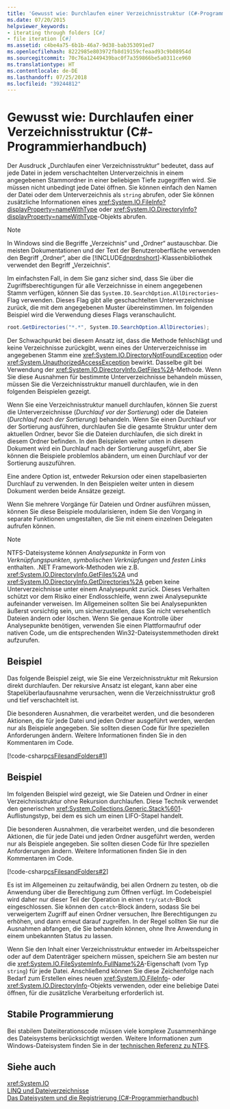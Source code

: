 ```yaml
---
title: 'Gewusst wie: Durchlaufen einer Verzeichnisstruktur (C#-Programmierhandbuch)'
ms.date: 07/20/2015
helpviewer_keywords:
- iterating through folders [C#]
- file iteration [C#]
ms.assetid: c4be4a75-6b1b-46a7-9d38-bab353091ed7
ms.openlocfilehash: 8222985e803972fb8d19159cfeaad93c9b08954d
ms.sourcegitcommit: 70c76a12449439bac0f7a359866be5a0311ce960
ms.translationtype: HT
ms.contentlocale: de-DE
ms.lasthandoff: 07/25/2018
ms.locfileid: "39244812"
---
```

# <a name="how-to-iterate-through-a-directory-tree-c-programming-guide"></a>Gewusst wie: Durchlaufen einer Verzeichnisstruktur (C#-Programmierhandbuch)
Der Ausdruck „Durchlaufen einer Verzeichnisstruktur“ bedeutet, dass auf jede Datei in jedem verschachtelten Unterverzeichnis in einem angegebenen Stammordner in einer beliebigen Tiefe zugegriffen wird. Sie müssen nicht unbedingt jede Datei öffnen. Sie können einfach den Namen der Datei oder dem Unterverzeichnis als `string` abrufen, oder Sie können zusätzliche Informationen eines <xref:System.IO.FileInfo?displayProperty=nameWithType> oder <xref:System.IO.DirectoryInfo?displayProperty=nameWithType>-Objekts abrufen.  
  
> [!NOTE]
>  In Windows sind die Begriffe „Verzeichnis“ und „Ordner“ austauschbar. Die meisten Dokumentationen und der Text der Benutzeroberfläche verwenden den Begriff „Ordner“, aber die [!INCLUDE[dnprdnshort](~/includes/dnprdnshort-md.md)]-Klassenbibliothek verwendet den Begriff „Verzeichnis“.  
  
 Im einfachsten Fall, in dem Sie ganz sicher sind, dass Sie über die Zugriffsberechtigungen für alle Verzeichnisse in einem angegebenen Stamm verfügen, können Sie das `System.IO.SearchOption.AllDirectories`-Flag verwenden. Dieses Flag gibt alle geschachtelten Unterverzeichnisse zurück, die mit dem angegebenen Muster übereinstimmen. Im folgenden Beispiel wird die Verwendung dieses Flags veranschaulicht.  
  
```csharp  
root.GetDirectories("*.*", System.IO.SearchOption.AllDirectories);  
```  
  
 Der Schwachpunkt bei diesem Ansatz ist, dass die Methode fehlschlägt und keine Verzeichnisse zurückgibt, wenn eines der Unterverzeichnisse im angegebenen Stamm eine <xref:System.IO.DirectoryNotFoundException> oder <xref:System.UnauthorizedAccessException> bewirkt. Dasselbe gilt bei Verwendung der <xref:System.IO.DirectoryInfo.GetFiles%2A>-Methode. Wenn Sie diese Ausnahmen für bestimmte Unterverzeichnisse behandeln müssen, müssen Sie die Verzeichnisstruktur manuell durchlaufen, wie in den folgenden Beispielen gezeigt.  
  
 Wenn Sie eine Verzeichnisstruktur manuell durchlaufen, können Sie zuerst die Unterverzeichnisse (*Durchlauf vor der Sortierung*) oder die Dateien (*Durchlauf nach der Sortierung*) behandeln. Wenn Sie einen Durchlauf vor der Sortierung ausführen, durchlaufen Sie die gesamte Struktur unter dem aktuellen Ordner, bevor Sie die Dateien durchlaufen, die sich direkt in diesem Ordner befinden. In den Beispielen weiter unten in diesem Dokument wird ein Durchlauf nach der Sortierung ausgeführt, aber Sie können die Beispiele problemlos abändern, um einen Durchlauf vor der Sortierung auszuführen.  
  
 Eine andere Option ist, entweder Rekursion oder einen stapelbasierten Durchlauf zu verwenden. In den Beispielen weiter unten in diesem Dokument werden beide Ansätze gezeigt.  
  
 Wenn Sie mehrere Vorgänge für Dateien und Ordner ausführen müssen, können Sie diese Beispiele modularisieren, indem Sie den Vorgang in separate Funktionen umgestalten, die Sie mit einem einzelnen Delegaten aufrufen können.  
  
> [!NOTE]
>  NTFS-Dateisysteme können *Analysepunkte* in Form von *Verknüpfungspunkten*, *symbolischen Verknüpfungen* und *festen Links* enthalten. .NET Framework-Methoden wie z.B. <xref:System.IO.DirectoryInfo.GetFiles%2A> und <xref:System.IO.DirectoryInfo.GetDirectories%2A> geben keine Unterverzeichnisse unter einem Analysepunkt zurück. Dieses Verhalten schützt vor dem Risiko einer Endlosschleife, wenn zwei Analysepunkte aufeinander verweisen. Im Allgemeinen sollten Sie bei Analysepunkten äußerst vorsichtig sein, um sicherzustellen, dass Sie nicht versehentlich Dateien ändern oder löschen. Wenn Sie genaue Kontrolle über Analysepunkte benötigen, verwenden Sie einen Plattformaufruf oder nativen Code, um die entsprechenden Win32-Dateisystemmethoden direkt aufzurufen.  
  
## <a name="example"></a>Beispiel  
 Das folgende Beispiel zeigt, wie Sie eine Verzeichnisstruktur mit Rekursion direkt durchlaufen. Der rekursive Ansatz ist elegant, kann aber eine Stapelüberlaufausnahme verursachen, wenn die Verzeichnisstruktur groß und tief verschachtelt ist.  
  
 Die besonderen Ausnahmen, die verarbeitet werden, und die besonderen Aktionen, die für jede Datei und jeden Ordner ausgeführt werden, werden nur als Beispiele angegeben. Sie sollten diesen Code für Ihre speziellen Anforderungen ändern. Weitere Informationen finden Sie in den Kommentaren im Code.  
  
 [!code-csharp[csFilesandFolders#1](../../../csharp/programming-guide/file-system/codesnippet/CSharp/how-to-iterate-through-a-directory-tree_1.cs)]  
  
## <a name="example"></a>Beispiel  
 Im folgenden Beispiel wird gezeigt, wie Sie Dateien und Ordner in einer Verzeichnisstruktur ohne Rekursion durchlaufen. Diese Technik verwendet den generischen <xref:System.Collections.Generic.Stack%601>-Auflistungstyp, bei dem es sich um einen LIFO-Stapel handelt.  
  
 Die besonderen Ausnahmen, die verarbeitet werden, und die besonderen Aktionen, die für jede Datei und jeden Ordner ausgeführt werden, werden nur als Beispiele angegeben. Sie sollten diesen Code für Ihre speziellen Anforderungen ändern. Weitere Informationen finden Sie in den Kommentaren im Code.  
  
 [!code-csharp[csFilesandFolders#2](../../../csharp/programming-guide/file-system/codesnippet/CSharp/how-to-iterate-through-a-directory-tree_2.cs)]  
  
 Es ist im Allgemeinen zu zeitaufwändig, bei allen Ordnern zu testen, ob die Anwendung über die Berechtigung zum Öffnen verfügt. Im Codebeispiel wird daher nur dieser Teil der Operation in einen `try/catch`-Block eingeschlossen. Sie können den `catch`-Block ändern, sodass Sie bei verweigertem Zugriff auf einen Ordner versuchen, Ihre Berechtigungen zu erhöhen, und dann erneut darauf zugreifen. In der Regel sollten Sie nur die Ausnahmen abfangen, die Sie behandeln können, ohne Ihre Anwendung in einem unbekannten Status zu lassen.  
  
 Wenn Sie den Inhalt einer Verzeichnisstruktur entweder im Arbeitsspeicher oder auf dem Datenträger speichern müssen, speichern Sie am besten nur die <xref:System.IO.FileSystemInfo.FullName%2A>-Eigenschaft (vom Typ `string`) für jede Datei. Anschließend können Sie diese Zeichenfolge nach Bedarf zum Erstellen eines neuen <xref:System.IO.FileInfo>- oder <xref:System.IO.DirectoryInfo>-Objekts verwenden, oder eine beliebige Datei öffnen, für die zusätzliche Verarbeitung erforderlich ist.  
  
## <a name="robust-programming"></a>Stabile Programmierung  
 Bei stabilem Dateiiterationscode müssen viele komplexe Zusammenhänge des Dateisystems berücksichtigt werden. Weitere Informationen zum Windows-Dateisystem finden Sie in der [technischen Referenz zu NTFS](https://technet.microsoft.com/library/81cc8a8a-bd32-4786-a849-03245d68d8e4).  
  
## <a name="see-also"></a>Siehe auch  
 <xref:System.IO>  
 [LINQ und Dateiverzeichnisse](../../../csharp/programming-guide/concepts/linq/linq-and-file-directories.md)  
 [Das Dateisystem und die Registrierung (C#-Programmierhandbuch)](../../../csharp/programming-guide/file-system/index.md)
